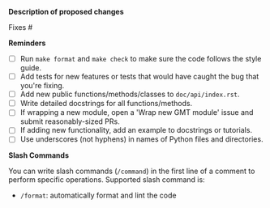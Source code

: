 **Description of proposed changes**



<!-- Please describe changes proposed and **why** you made them. If unsure, open an issue first so we can discuss.-->

<!-- If fixing an issue, put the issue number after the # below (no spaces). GitHub will automatically close it when this gets merged. -->
Fixes #


**Reminders**

- [ ] Run `make format` and `make check` to make sure the code follows the style guide.
- [ ] Add tests for new features or tests that would have caught the bug that you're fixing.
- [ ] Add new public functions/methods/classes to `doc/api/index.rst`.
- [ ] Write detailed docstrings for all functions/methods.
- [ ] If wrapping a new module, open a 'Wrap new GMT module' issue and submit reasonably-sized PRs.
- [ ] If adding new functionality, add an example to docstrings or tutorials.
- [ ] Use underscores (not hyphens) in names of Python files and directories.

**Slash Commands**

You can write slash commands (`/command`) in the first line of a comment to perform
specific operations. Supported slash command is:

- `/format`: automatically format and lint the code
